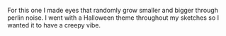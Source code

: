 For this one I made eyes that randomly grow smaller and bigger through perlin noise. I went with a Halloween theme throughout my sketches so I wanted it to have a creepy vibe.
